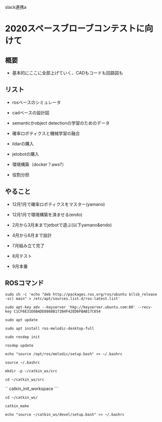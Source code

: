 slack連携a

# 2020スペースブローブコンテストに向けて

## 概要

 - 基本的にここに全部上げていく、CADもコードも回路図も

## リスト

 - rosベースのシミュレータ

 - cadベースの設計図

 - semanticかobject detectionの学習のためのデータ

 - 確率ロボティクスと機械学習の融合

 - lidarの購入

 - jetobotの購入

 - 環境構築（docker？aws?）

 - 役割分担


## やること

 - 12月1月で確率ロボティクスをマスター(yamano)

 - 12月1月で環境構築を済ませる(endo)

 - 2月から3月末までjetbotで遊ぶ(以下yamano&endo)

 - 4月から6月まで設計

 - 7月組み立て完了

 - 8月テスト

 - 9月本番


## ROSコマンド

  ``` sudo sh -c 'echo "deb http://packages.ros.org/ros/ubuntu $(lsb_release -sc) main" > /etc/apt/sources.list.d/ros-latest.list' ```

  ``` sudo apt-key adv --keyserver 'hkp://keyserver.ubuntu.com:80' --recv-key C1CF6E31E6BADE8868B172B4F42ED6FBAB17C654 ```

   ``` sudo apt update ```

   ``` sudo apt install ros-melodic-desktop-full ```

  ``` sudo rosdep init ```

  ``` rosdep update ```

  ``` echo "source /opt/ros/melodic/setup.bash" >> ~/.bashrc ```

  ``` source ~/.bashrc ```

  ``` mkdir -p ~/catkin_ws/src ```

  ``` cd ~/catkin_ws/src ```

  `` catkin_init_workspace ```

  ``` cd ~/catkin_ws/ ```

  ``` catkin_make ```

  ``` echo "source ~/catkin_ws/devel/setup.bash" >> ~/.bashrc ```
